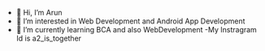 - 👋 Hi, I’m Arun
- 👀 I’m interested in Web Development and Android App Development
- 🌱 I’m currently learning BCA and also WebDevelopment
-My Instragram Id is a2_is_together

<!---
a2istogether/a2istogether is a ✨ special ✨ repository because its `README.md` (this file) appears on your GitHub profile.
You can click the Preview link to take a look at your changes.
--->
